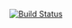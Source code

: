 [![Build Status](https://travis-ci.org/nbentoneves/immunohelper.svg?branch=master)](https://travis-ci.org/nbentoneves/immunohelper)
